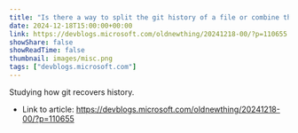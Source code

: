 ```yaml
---
title: "Is there a way to split the git history of a file or combine the histories of two files without a merge commit?"
date: 2024-12-18T15:00:00+00:00
link: https://devblogs.microsoft.com/oldnewthing/20241218-00/?p=110655
showShare: false
showReadTime: false
thumbnail: images/misc.png
tags: ["devblogs.microsoft.com"]
---
```

Studying how git recovers history.

- Link to article: https://devblogs.microsoft.com/oldnewthing/20241218-00/?p=110655